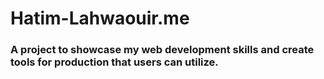 # Hatim-Lahwaouir.me
### A project to showcase my web development skills and create tools for production that users can utilize. 

